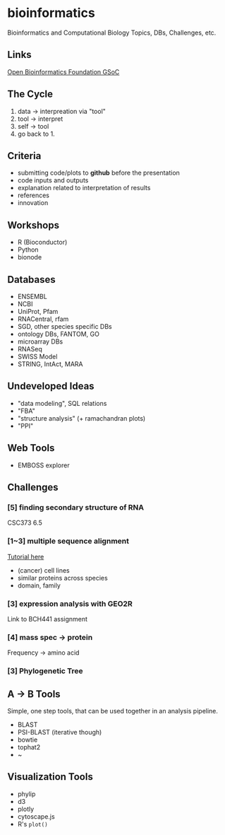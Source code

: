# bioinformatics
Bioinformatics and Computational Biology Topics, DBs, Challenges, etc.

## Links

[Open Bioinformatics Foundation GSoC](http://obf.github.io/GSoC/ideas/)

## The Cycle

1. data -> interpreation via "tool"
2. tool -> interpret
3. self -> tool
4. go back to 1.

## Criteria

- submitting code/plots to **github** before the presentation
- code inputs and outputs
- explanation related to interpretation of results
- references
- innovation

## Workshops

- R (Bioconductor)
- Python
- bionode

## Databases

- ENSEMBL
- NCBI
- UniProt, Pfam
- RNACentral, rfam
- SGD, other species specific DBs
- ontology DBs, FANTOM, GO
- microarray DBs
- RNASeq
- SWISS Model
- STRING, IntAct, MARA

## Undeveloped Ideas

- "data modeling", SQL relations
- "FBA"
- "structure analysis" (+ ramachandran plots)
- "PPI"

## Web Tools

- EMBOSS explorer

## Challenges

### [5] finding secondary structure of RNA

CSC373 6.5

### [1~3] multiple sequence alignment

[Tutorial here](https://github.com/thejmazz/js-bioinformatics-exercise)

- (cancer) cell lines
- similar proteins across species
- domain, family

### [3] expression analysis with GEO2R

Link to BCH441 assignment

### [4] mass spec -> protein

Frequency -> amino acid

### [3] Phylogenetic Tree

## A -> B Tools

Simple, one step tools, that can be used together in an analysis pipeline.

- BLAST
- PSI-BLAST (iterative though)
- bowtie
- tophat2
- ~

## Visualization Tools

- phylip
- d3
- plotly
- cytoscape.js
- R's `plot()`


